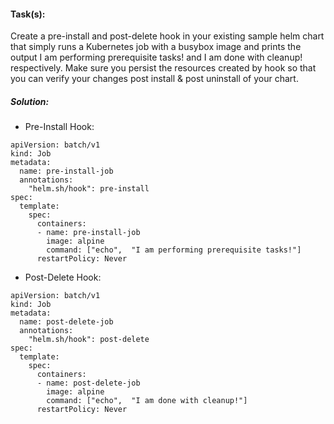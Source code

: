 #### Task(s):
 Create a pre-install and post-delete hook in your existing sample helm chart that simply runs a Kubernetes job with a busybox image and prints the output I am performing prerequisite tasks! and I am done with cleanup! respectively. Make sure you persist the resources created by hook so that you can verify your changes post install & post uninstall of your chart.

##### Solution:

-  Pre-Install Hook:

```
apiVersion: batch/v1
kind: Job
metadata:
  name: pre-install-job
  annotations:
    "helm.sh/hook": pre-install
spec:
  template:
    spec:
      containers:
      - name: pre-install-job
        image: alpine
        command: ["echo",  "I am performing prerequisite tasks!"]
      restartPolicy: Never

```

- Post-Delete Hook:

```
apiVersion: batch/v1
kind: Job
metadata:
  name: post-delete-job
  annotations:
    "helm.sh/hook": post-delete
spec:
  template:
    spec:
      containers:
      - name: post-delete-job
        image: alpine
        command: ["echo",  "I am done with cleanup!"]
      restartPolicy: Never

```
